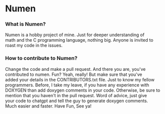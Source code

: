 # Numen
### What is Numen?
Numen is a hobby project of mine. Just for deeper understanding of\
math and the C programming language, nothing big. Anyone is invited to\
roast my code in the issues.
### How to contribute to Numen?
Change the code and make a pull request. And there you are, you've\
contributed to numen. Fun? Yeah, really! But make sure that you've\
added your details in the CONTRIBUTORS.txt file. Just to know my  fellow\
programmers. Before, I take my leave, if you have any  experience with\
DOXYGEN than add doxygen comments in your code. Otherwise, be sure to\
mention that you haven't in the pull request. Word of advice, just give\
your code to chatgpt and tell the guy to generate doxygen comments.\
Much easier and faster.
Have Fun, See ya!
